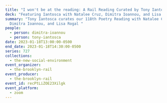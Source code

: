 ```yaml
---
title: "I won't be at the reading: A Rail Reading Curated by Tony Iantosca"
deck: "Featuring Iantosca with Natalee Cruz, Dimitra Ioannou, and Lisa Rogal "
summary: "Tony Iantosca curates our 118th Poetry Reading with Natalee Cruz,
  Dimitra Ioannou, and Lisa Rogal "
people:
  - person: dimitra-ioannou
  - person: tony-iantosca
date: 2023-01-18T13:00:00-0500
end_date: 2023-01-18T14:30:00-0500
series: 727
collections:
  - the-new-social-environment
event_organizer:
  - the-brooklyn-rail
event_producer:
  - the-brooklyn-rail
event_id: recPtLiZOE23Xilgk
event_platform:
  - zoom
---
```

